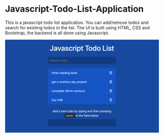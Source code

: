 # Javascript-Todo-List-Application
This is a javascript todo list application. You can add/remove todos and search for existing todos in the list. The UI is built using HTML, CSS and Bootstrap, the backend is all done using Javascript.

![ProjectScreenshot](https://github.com/rajkopodinic/Javascript-Todo-List-Application/blob/master/ProjectScreenshot.png?raw=true)
